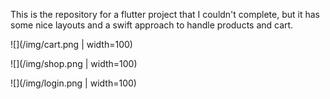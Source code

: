 This is the repository for a flutter project that I couldn't complete,
but it has some nice layouts and a swift approach to handle products and cart.

![](/img/cart.png | width=100)

![](/img/shop.png | width=100)

![](/img/login.png | width=100)
